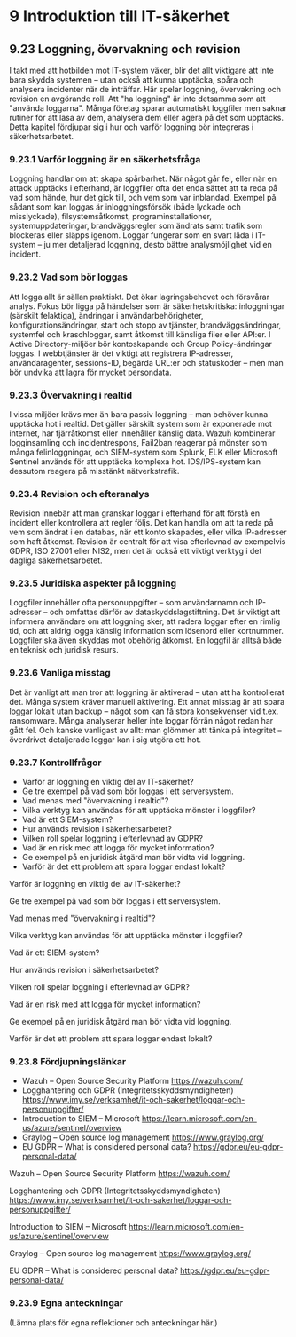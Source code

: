 # 9 Introduktion till IT-säkerhet

## 9.23 Loggning, övervakning och revision

I takt med att hotbilden mot IT-system växer, blir det allt viktigare att inte bara skydda systemen – utan också att kunna upptäcka, spåra och analysera incidenter när de inträffar. Här spelar loggning, övervakning och revision en avgörande roll. Att "ha loggning" är inte detsamma som att "använda loggarna". Många företag sparar automatiskt loggfiler men saknar rutiner för att läsa av dem, analysera dem eller agera på det som upptäcks. Detta kapitel fördjupar sig i hur och varför loggning bör integreras i säkerhetsarbetet.

### 9.23.1 Varför loggning är en säkerhetsfråga

Loggning handlar om att skapa spårbarhet. När något går fel, eller när en attack upptäcks i efterhand, är loggfiler ofta det enda sättet att ta reda på vad som hände, hur det gick till, och vem som var inblandad. Exempel på sådant som kan loggas är inloggningsförsök (både lyckade och misslyckade), filsystemsåtkomst, programinstallationer, systemuppdateringar, brandväggsregler som ändrats samt trafik som blockeras eller släpps igenom. Loggar fungerar som en svart låda i IT-system – ju mer detaljerad loggning, desto bättre analysmöjlighet vid en incident.

### 9.23.2 Vad som bör loggas

Att logga allt är sällan praktiskt. Det ökar lagringsbehovet och försvårar analys. Fokus bör ligga på händelser som är säkerhetskritiska: inloggningar (särskilt felaktiga), ändringar i användarbehörigheter, konfigurationsändringar, start och stopp av tjänster, brandväggsändringar, systemfel och kraschloggar, samt åtkomst till känsliga filer eller API:er. I Active Directory-miljöer bör kontoskapande och Group Policy-ändringar loggas. I webbtjänster är det viktigt att registrera IP-adresser, användaragenter, sessions-ID, begärda URL:er och statuskoder – men man bör undvika att lagra för mycket persondata.

### 9.23.3 Övervakning i realtid

I vissa miljöer krävs mer än bara passiv loggning – man behöver kunna upptäcka hot i realtid. Det gäller särskilt system som är exponerade mot internet, har fjärråtkomst eller innehåller känslig data. Wazuh kombinerar logginsamling och incidentrespons, Fail2ban reagerar på mönster som många felinloggningar, och SIEM-system som Splunk, ELK eller Microsoft Sentinel används för att upptäcka komplexa hot. IDS/IPS-system kan dessutom reagera på misstänkt nätverkstrafik.

### 9.23.4 Revision och efteranalys

Revision innebär att man granskar loggar i efterhand för att förstå en incident eller kontrollera att regler följs. Det kan handla om att ta reda på vem som ändrat i en databas, när ett konto skapades, eller vilka IP-adresser som haft åtkomst. Revision är centralt för att visa efterlevnad av exempelvis GDPR, ISO 27001 eller NIS2, men det är också ett viktigt verktyg i det dagliga säkerhetsarbetet.

### 9.23.5 Juridiska aspekter på loggning

Loggfiler innehåller ofta personuppgifter – som användarnamn och IP-adresser – och omfattas därför av dataskyddslagstiftning. Det är viktigt att informera användare om att loggning sker, att radera loggar efter en rimlig tid, och att aldrig logga känslig information som lösenord eller kortnummer. Loggfiler ska även skyddas mot obehörig åtkomst. En loggfil är alltså både en teknisk och juridisk resurs.

### 9.23.6 Vanliga misstag

Det är vanligt att man tror att loggning är aktiverad – utan att ha kontrollerat det. Många system kräver manuell aktivering. Ett annat misstag är att spara loggar lokalt utan backup – något som kan få stora konsekvenser vid t.ex. ransomware. Många analyserar heller inte loggar förrän något redan har gått fel. Och kanske vanligast av allt: man glömmer att tänka på integritet – överdrivet detaljerade loggar kan i sig utgöra ett hot.




### 9.23.7 Kontrollfrågor

- Varför är loggning en viktig del av IT-säkerhet?
- Ge tre exempel på vad som bör loggas i ett serversystem.
- Vad menas med "övervakning i realtid"?
- Vilka verktyg kan användas för att upptäcka mönster i loggfiler?
- Vad är ett SIEM-system?
- Hur används revision i säkerhetsarbetet?
- Vilken roll spelar loggning i efterlevnad av GDPR?
- Vad är en risk med att logga för mycket information?
- Ge exempel på en juridisk åtgärd man bör vidta vid loggning.
- Varför är det ett problem att spara loggar endast lokalt?

Varför är loggning en viktig del av IT-säkerhet?

Ge tre exempel på vad som bör loggas i ett serversystem.

Vad menas med "övervakning i realtid"?

Vilka verktyg kan användas för att upptäcka mönster i loggfiler?

Vad är ett SIEM-system?

Hur används revision i säkerhetsarbetet?

Vilken roll spelar loggning i efterlevnad av GDPR?

Vad är en risk med att logga för mycket information?

Ge exempel på en juridisk åtgärd man bör vidta vid loggning.

Varför är det ett problem att spara loggar endast lokalt?



### 9.23.8 Fördjupningslänkar

- Wazuh – Open Source Security Platform https://wazuh.com/
- Logghantering och GDPR (Integritetsskyddsmyndigheten) https://www.imy.se/verksamhet/it-och-sakerhet/loggar-och-personuppgifter/
- Introduction to SIEM – Microsoft https://learn.microsoft.com/en-us/azure/sentinel/overview
- Graylog – Open source log management https://www.graylog.org/
- EU GDPR – What is considered personal data? https://gdpr.eu/eu-gdpr-personal-data/

Wazuh – Open Source Security Platform
 https://wazuh.com/

Logghantering och GDPR (Integritetsskyddsmyndigheten)
 https://www.imy.se/verksamhet/it-och-sakerhet/loggar-och-personuppgifter/

Introduction to SIEM – Microsoft
 https://learn.microsoft.com/en-us/azure/sentinel/overview

Graylog – Open source log management
 https://www.graylog.org/

EU GDPR – What is considered personal data?
 https://gdpr.eu/eu-gdpr-personal-data/



### 9.23.9 Egna anteckningar

(Lämna plats för egna reflektioner och anteckningar här.)

